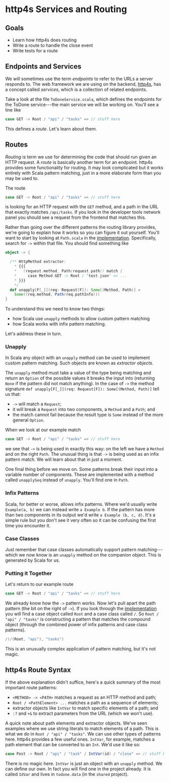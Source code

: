 # http4s Services and Routing

## Goals 

- Learn how http4s does routing
- Write a route to handle the close event
- Write tests for a route


## Endpoints and Services

We will sometimes use the term *endpoints* to refer to the URLs a server responds to. The web framework we are using on the backend, [http4s], has a concept called *services*, which is a collection of related endpoints.

Take a look at the file `ToDoneService.scala`, which defines the endpoints for the ToDone service---the main service we will be working on. You'll see a line like

```scala
case GET -> Root / "api" / "tasks" => // stuff here
```

This defines a *route*. Let's learn about them.


## Routes

*Routing* is term we use for determining the code that should run given an HTTP request. A *route* is basically another term for an endpoint. http4s provides some functionality for routing. It may look complicated but it works entirely with Scala pattern matching, just in a more elaborate form than you may be used to.

The route 

```scala
case GET -> Root / "api" / "tasks" => // stuff here
```

is looking for an HTTP request with the `GET` method, and a path in the URL that exactly matches `/api/tasks`. If you look in the developer tools network panel you should see a request from the frontend that matches this.

Rather than going over the different patterns the routing library provides, we're going to explain how it works so you can figure it out yourself. You'll want to start by looking at `Path.scala` in the [implementation][dsl]. Specifically, search for `->` within that file. You should find something like

```scala
object -> {

  /** HttpMethod extractor:
    * {{{
    *   (request.method, Path(request.path)) match {
    *     case Method.GET -> Root / "test.json" => ...
    * }}}
    */
  def unapply[F[_]](req: Request[F]): Some[(Method, Path)] =
    Some((req.method, Path(req.pathInfo)))
}
```

To understand this we need to know two things:

- how Scala use `unapply` methods to allow custom pattern matching
- how Scala works with infix pattern matching.

Let's address these in turn.


### Unapply

In Scala any object with an `unapply` method can be used to implement custom pattern matching. Such objects are known as *extractor objects*. 

The `unapply` method must take a value of the type being matching and return an `Option` of the possible values it breaks the input into (returning `None` if the pattern did not match anything). In the case of `->` the method signature `def unapply[F[_]](req: Request[F]): Some[(Method, Path)]` tell us that:

- `->` will match a `Request`;
- it will break a `Request` into two components, a `Method` and a `Path`; and
- the match cannot fail because the result type is `Some` instead of the more general `Option`.

When we look at our example match

```scala
case GET -> Root / "api" / "tasks" => // stuff here
```

we see that `->` is being used in exactly this way: on the left we have a `Method` and on the right `Path`. The unusual thing is that `->` is being used as an infix pattern match. We will learn about that in just a moment.

One final thing before we move on. Some patterns break their input into a variable number of components. These are implemented with a method called `unapplySeq` instead of `unapply`. You'll find one in `Path`.


### Infix Patterns

Scala, for better or worse, allows infix patterns. Where we'd usually write `Example(a, b)` we can instead write `a Example b`. If the pattern has more than two components in its output we'd write `a Example (b, c, d)`. It's a simple rule but you don't see it very often so it can be confusing the first time you encounter it.


### Case Classes

Just remember that case classes automatically support pattern matching---which we now know is an `unapply` method on the companion object. This is generated by Scala for us.


### Putting it Together

Let's return to our example route

```scala
case GET -> Root / "api" / "tasks" => // stuff here
```

We already know how the `->` pattern works. Now let's pull apart the path pattern (the bit on the right of `->`). If you look through the [implementation][dsl] you will find a case object called `Root` and a case class called `/`. So `Root / "api" / "tasks"` is constructing a pattern that matches the compound object (through the combined power of infix patterns and case class patterns).

```scala
/(/(Root, "api"), "tasks")
```

This is an unusually complex application of pattern matching, but it's not magic.


## http4s Route Syntax

If the above explanation didn't suffice, here's a quick summary of the most important route patterns:

- `<METHOD> -> <PATH>` matches a request as an HTTP method and path;
- `Root / <PathElement> ...` matches a path as a sequence of elements;
- extractor objects like `IntVar` to match specific elements of a path; and
- `:?` and `+&` to extract parameters from the URL (which we won't use).

A quick note about path elements and extractor objects. We've seen examples where we use string literals to match elements of a path. This is what we do in `Root / "api" / "tasks"`. We can use other types of patterns here. http4s provides a few useful ones. `IntVar`, for example, matches a path element that can be converted to an `Int`. We'd use it like so:

```scala
case Post -> Root / "api" / "task" / IntVar(id) / "close" => // stuff here
```

There is no magic here. `IntVar` is just an object with an `unapply` method. We can define our own. In fact you will find one in the project already. It is called `IdVar` and lives in `todone.data` (in the `shared` project).


[http4s]: https://http4s.org/
[dsl]: https://github.com/http4s/http4s/tree/main/dsl/src/main/scala/org/http4s/dsl/impl

